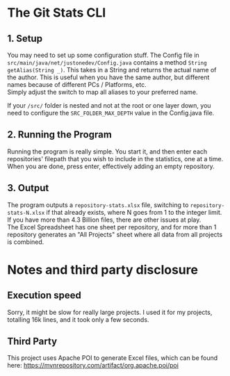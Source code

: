 # The Git Stats CLI

## 1. Setup

You may need to set up some configuration stuff. The Config file in `src/main/java/net/justonedev/Config.java`
contains a method `String getAlias(String _)`. This takes in a String and returns the actual name of the author.
This is useful when you have the same author, but different names because of different PCs / Platforms, etc.\
Simply adjust the switch to map all aliases to your preferred name.

If your `/src/` folder is nested and not at the root or one layer down, you need to configure the `SRC_FOLDER_MAX_DEPTH` value in the Config.java file.

## 2. Running the Program

Running the program is really simple. You start it, and then enter each repositories' filepath that you wish to include in the statistics, one at a time. When you are done, press enter, effectively adding an empty repository.

## 3. Output

The program outputs a `repository-stats.xlsx` file, switching to `repository-stats-N.xlsx` if that already exists, where N goes from 1 to the integer limit. If you have more than 4.3 Billion files, there are other issues at play.\
The Excel Spreadsheet has one sheet per repository, and for more than 1 repository generates an "All Projects" sheet where all data from all projects is combined.

# Notes and third party disclosure

## Execution speed

Sorry, it might be slow for really large projects. I used it for my projects, totalling 16k lines, and it took only a few seconds.

## Third Party

This project uses Apache POI to generate Excel files, which can be found here: https://mvnrepository.com/artifact/org.apache.poi/poi
